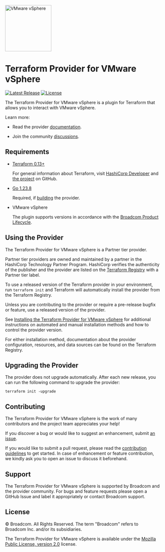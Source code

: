 <!--
© Broadcom. All Rights Reserved.
The term "Broadcom" refers to Broadcom Inc. and/or its subsidiaries.
SPDX-License-Identifier: MPL-2.0
-->

<!-- markdownlint-disable first-line-h1 no-inline-html -->

<img src="docs/images/icon-color.svg" alt="VMware vSphere" width="150">

# Terraform Provider for VMware vSphere

[![Latest Release](https://img.shields.io/github/v/tag/vmware/terraform-provider-vsphere?label=latest%20release&style=for-the-badge)](https://github.com/vmware/terraform-provider-vsphere/releases/latest) [![License](https://img.shields.io/github/license/vmware/terraform-provider-vsphere.svg?style=for-the-badge)](LICENSE)

The Terraform Provider for VMware vSphere is a plugin for Terraform that allows you to interact with VMware vSphere.

Learn more:

* Read the provider [documentation][provider-documentation].

* Join the community [discussions][provider-discussions].

## Requirements

- [Terraform 0.13+][terraform-install]

    For general information about Terraform, visit [HashiCorp Developer][terraform-install] and [the project][terraform-github] on GitHub.

- [Go 1.23.8][golang-install]

    Required, if [building][provider-build] the provider.

- VMware vSphere

  The plugin supports versions in accordance with the [Broadcom Product Lifecycle][product-lifecycle].

## Using the Provider

The Terraform Provider for VMware vSphere is a Partner tier provider.

Partner tier providers are owned and maintained by a partner in the HashiCorp Technology Partner Program. HashiCorp verifies the authenticity of the publisher and the provider are listed on the [Terraform Registry][terraform-registry] with a Partner tier label.

To use a released version of the Terraform provider in your environment, run `terraform init` and Terraform will automatically install the provider from the Terraform Registry.

Unless you are contributing to the provider or require a pre-release bugfix or feature, use a
released version of the provider.

See [Installing the Terraform Provider for VMware vSphere][provider-install] for additional instructions on automated and manual installation methods and how to control the provider version.

For either installation method, documentation about the provider configuration, resources, and data sources can be found on the Terraform Registry.

## Upgrading the Provider

The provider does not upgrade automatically. After each new release, you can run the following command to upgrade the provider:

```shell
terraform init -upgrade
```

## Contributing

The Terraform Provider for VMware vSphere is the work of many contributors and the project team appreciates your help!

If you discover a bug or would like to suggest an enhancement, submit [an issue][provider-issues].

If you would like to submit a pull request, please read the [contribution guidelines][provider-contributing] to get started. In case of enhancement or feature contribution, we kindly ask you to open an issue to discuss it beforehand.

## Support

The Terraform Provider for VMware vSphere is supported by Broadcom and the provider community. For bugs and feature requests please open a GitHub Issue and label it appropriately or contact Broadcom support.

## License

© Broadcom. All Rights Reserved.
The term "Broadcom" refers to Broadcom Inc. and/or its subsidiaries.

The Terraform Provider for VMware vSphere is available under the [Mozilla Public License, version 2.0][provider-license] license.

[golang-install]: https://golang.org/doc/install
[product-lifecycle]: https://support.broadcom.com/group/ecx/productlifecycle
[provider-contributing]: CONTRIBUTING.md
[provider-discussions]: https://github.com/vmware/terraform-provider-vsphere/discussions
[provider-documentation]: https://registry.terraform.io/providers/vmware/vsphere/latest/docs
[provider-build]: docs/build.md
[provider-install]: docs/install.md
[provider-issues]: https://github.com/vmware/terraform-provider-vsphere/issues/new/choose
[provider-license]: LICENSE
[terraform-github]: https://github.com/hashicorp/terraform
[terraform-install]: https://developer.hashicorp.com/terraform/install
[terraform-registry]: https://registry.terraform.io
